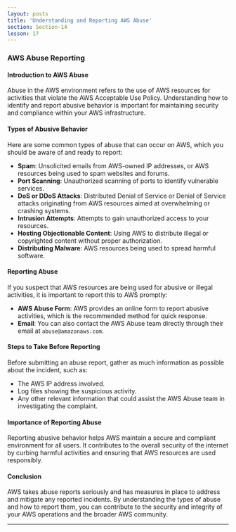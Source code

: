 ```yaml
---
layout: posts
title: 'Understanding and Reporting AWS Abuse'
section: Section-14
lesson: 17
---
```


### AWS Abuse Reporting

#### Introduction to AWS Abuse

Abuse in the AWS environment refers to the use of AWS resources for activities that violate the AWS Acceptable Use Policy. Understanding how to identify and report abusive behavior is important for maintaining security and compliance within your AWS infrastructure.

<!-- pagebreak -->

#### Types of Abusive Behavior

Here are some common types of abuse that can occur on AWS, which you should be aware of and ready to report:

- **Spam**: Unsolicited emails from AWS-owned IP addresses, or AWS resources being used to spam websites and forums.
- **Port Scanning**: Unauthorized scanning of ports to identify vulnerable services.
- **DoS or DDoS Attacks**: Distributed Denial of Service or Denial of Service attacks originating from AWS resources aimed at overwhelming or crashing systems.
- **Intrusion Attempts**: Attempts to gain unauthorized access to your resources.
- **Hosting Objectionable Content**: Using AWS to distribute illegal or copyrighted content without proper authorization.
- **Distributing Malware**: AWS resources being used to spread harmful software.
<!-- pagebreak -->

#### Reporting Abuse

If you suspect that AWS resources are being used for abusive or illegal activities, it is important to report this to AWS promptly:

- **AWS Abuse Form**: AWS provides an online form to report abusive activities, which is the recommended method for quick response.
- **Email**: You can also contact the AWS Abuse team directly through their email at `abuse@amazonaws.com`.
<!-- pagebreak -->

#### Steps to Take Before Reporting

Before submitting an abuse report, gather as much information as possible about the incident, such as:

- The AWS IP address involved.
- Log files showing the suspicious activity.
- Any other relevant information that could assist the AWS Abuse team in investigating the complaint.
<!-- pagebreak -->

#### Importance of Reporting Abuse

Reporting abusive behavior helps AWS maintain a secure and compliant environment for all users. It contributes to the overall security of the internet by curbing harmful activities and ensuring that AWS resources are used responsibly.

<!-- pagebreak -->

#### Conclusion

AWS takes abuse reports seriously and has measures in place to address and mitigate any reported incidents. By understanding the types of abuse and how to report them, you can contribute to the security and integrity of your AWS operations and the broader AWS community.

---
